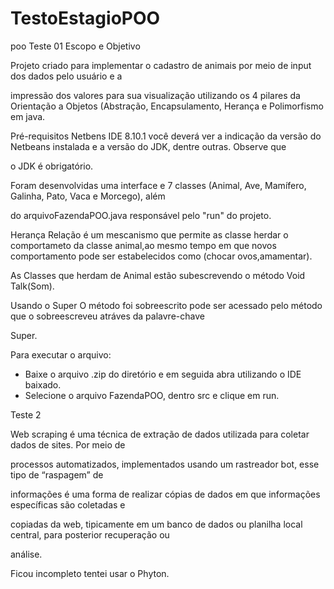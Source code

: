 # TestoEstagioPOO
poo
Teste 01
Escopo e Objetivo 

Projeto criado para implementar o cadastro de animais por meio de input dos dados pelo usuário e a 

impressão dos valores para sua visualização utilizando os 4 pilares da Orientação a Objetos (Abstração,
Encapsulamento, Herança e Polimorfismo em java.

Pré-requisitos
Netbens IDE 8.10.1
você deverá ver a indicação da versão do Netbeans instalada e a versão do JDK, dentre outras. Observe que 

o JDK é obrigatório.

Foram desenvolvidas uma interface e 7 classes (Animal, Ave, Mamífero, Galinha, Pato, Vaca e Morcego), além 

do arquivoFazendaPOO.java responsável pelo "run" do projeto.

Herança
Relação é um mescanismo que permite as classe herdar o comportameto da classe animal,ao mesmo tempo
em que novos comportamento pode ser estabelecidos como (chocar ovos,amamentar).

As Classes que herdam de Animal estão subescrevendo o método Void Talk(Som).

Usando o Super
 O método  foi sobreescrito pode ser acessado pelo método que o sobreescreveu atráves da palavre-chave 

Super.


Para executar o arquivo:

- Baixe o arquivo .zip do diretório e em seguida abra utilizando o IDE baixado.
- Selecione o arquivo FazendaPOO, dentro src e clique em run.


Teste 2

Web scraping é uma técnica de extração de dados utilizada para coletar dados de sites. Por meio de 

processos automatizados, implementados usando um rastreador bot, esse tipo de “raspagem” de 

informações é uma forma de realizar cópias de dados em que informações específicas são coletadas e 

copiadas da web, tipicamente em um banco de dados ou planilha local central, para posterior recuperação ou 

análise.

Ficou incompleto tentei usar o Phyton.
